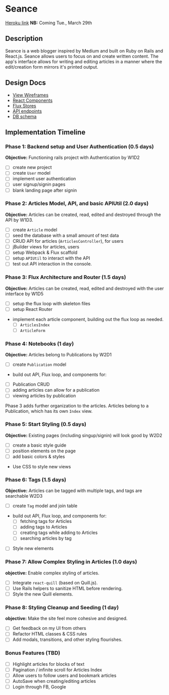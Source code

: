 # Seance

[Heroku link][heroku] **NB:** Coming Tue., March 29th

[heroku]: http://www.herokuapp.com

## Description

Seance is a web blogger inspired by Medium and built on Ruby on Rails and React.js. Seance allows users to focus on and create written content. The app's interface allows for writing and editing articles in a manner where the edit/creation form mirrors it's printed output.

## Design Docs
* [View Wireframes][views]
* [React Components][components]
* [Flux Stores][stores]
* [API endpoints][api-endpoints]
* [DB schema][schema]

[views]: ./docs/views.md
[components]: ./docs/components.md
[stores]: ./docs/stores.md
[api-endpoints]: ./docs/api-endpoints.md
[schema]: ./docs/schema.md

## Implementation Timeline

### Phase 1: Backend setup and User Authentication (0.5 days)

**Objective:** Functioning rails project with Authentication by W1D2

- [ ] create new project
- [ ] create `User` model
- [ ] implement user authentication
- [ ] user signup/signin pages
- [ ] blank landing page after signin

### Phase 2: Articles Model, API, and basic APIUtil (2.0 days)

**Objective:** Articles can be created, read, edited and destroyed through the API by W1D3.

- [ ] create `Article` model
- [ ] seed the database with a small amount of test data
- [ ] CRUD API for articles (`ArticlesController`), for users
- [ ] jBuilder views for articles, users
- [ ] setup Webpack & Flux scaffold
- [ ] setup `APIUtil` to interact with the API
- [ ] test out API interaction in the console.

### Phase 3: Flux Architecture and Router (1.5 days)

**Objective:** Articles can be created, read, edited and destroyed with the user interface by W1D5

- [ ] setup the flux loop with skeleton files
- [ ] setup React Router
- implement each article component, building out the flux loop as needed.
  - [ ] `ArticlesIndex`
  - [ ] `ArticleForm`

### Phase 4: Notebooks (1 day)

  **Objective:** Articles belong to Publications by W2D1

  - [ ] create `Publication` model
  - build out API, Flux loop, and components for:
  - [ ] Publication CRUD
  - [ ] adding articles can allow for a publication
  - [ ] viewing articles by publication

  Phase 3 adds further organization to the articles. Articles belong to a Publication, which has its own `Index` view.

### Phase 5: Start Styling (0.5 days)

**Objective:** Existing pages (including singup/signin) will look good by W2D2

- [ ] create a basic style guide
- [ ] position elements on the page
- [ ] add basic colors & styles
- Use CSS to style new views


### Phase 6: Tags (1.5 days)

**Objective:** Articles can be tagged with multiple tags, and tags are searchable W2D3

- [ ] create `Tag` model and join table
- build out API, Flux loop, and components for:
  - [ ] fetching tags for Articles
  - [ ] adding tags to Articles
  - [ ] creating tags while adding to Articles
  - [ ] searching articles by tag
- [ ] Style new elements

### Phase 7: Allow Complex Styling in Articles (1.0 days)

**objective:** Enable complex styling of articles.

- [ ] Integrate `react-quill` (based on Quill.js).
- [ ] Use Rails helpers to sanitize HTML before rendering.
- [ ] Style the new Quill elements.

### Phase 8: Styling Cleanup and Seeding (1 day)

**objective:** Make the site feel more cohesive and designed.

- [ ] Get feedback on my UI from others
- [ ] Refactor HTML classes & CSS rules
- [ ] Add modals, transitions, and other styling flourishes.

### Bonus Features (TBD)
- [ ] Highlight articles for blocks of text
- [ ] Pagination / infinite scroll for Articles Index
- [ ] Allow users to follow users and bookmark articles
- [ ] AutoSave when creating/editing articles
- [ ] Login through FB, Google

[phase-one]: ./docs/phases/phase1.md
[phase-two]: ./docs/phases/phase2.md
[phase-three]: ./docs/phases/phase3.md
[phase-four]: ./docs/phases/phase4.md
[phase-five]: ./docs/phases/phase5.md
